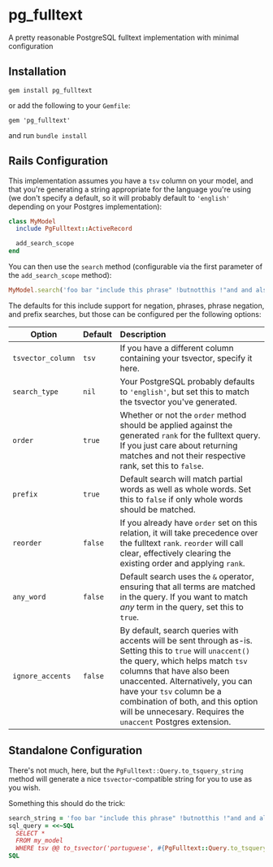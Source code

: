 # pg_fulltext

A pretty reasonable PostgreSQL fulltext implementation with minimal configuration

## Installation

```shell
gem install pg_fulltext
```

or add the following to your `Gemfile`:

```shell
gem 'pg_fulltext'
```

and run `bundle install`

## Rails Configuration

This implementation assumes you have a `tsv` column on your model, and that you're generating a string appropriate for 
the language you're using (we don't specify a default, so it will probably default to `'english'` depending on your 
Postgres implementation):

```ruby
class MyModel
  include PgFulltext::ActiveRecord

  add_search_scope
end
```

You can then use the `search` method (configurable via the first parameter of the `add_search_scope` method):

```ruby
MyModel.search('foo bar "include this phrase" !butnotthis !"and and also not this"')
```

The defaults for this include support for negation, phrases, phrase negation, and prefix searches, but those can be 
configured per the following options:

| Option            | Default | Description |
| ----------------  | :------ | :----------- |
| `tsvector_column` | `tsv`   | If you have a different column containing your tsvector, specify it here. |
| `search_type`     | `nil`   | Your PostgreSQL probably defaults to `'english'`, but set this to match the tsvector you've generated. |
| `order`           | `true`  | Whether or not the `order` method should be applied against the generated `rank` for the fulltext query. If you just care about returning matches and not their respective rank, set this to `false`. |
| `prefix`          | `true`  | Default search will match partial words as well as whole words. Set this to `false` if only whole words should be matched. |
| `reorder`         | `false` | If you already have `order` set on this relation, it will take precedence over the fulltext `rank`. `reorder` will call clear, effectively clearing the existing order and applying `rank`. |
| `any_word`        | `false` | Default search uses the `&` operator, ensuring that all terms are matched in the query.  If you want to match _any_ term in the query, set this to `true`. |
| `ignore_accents`  | `false` | By default, search queries with accents will be sent through as-is. Setting this to `true` will `unaccent()` the query, which helps match `tsv` columns that have also been unaccented.  Alternatively, you can have your `tsv` column be a combination of both, and this option will be unnecesary. Requires the `unaccent` Postgres extension. |

## Standalone Configuration

There's not much, here, but the `PgFulltext::Query.to_tsquery_string` method will generate a nice `tsvector`-compatible 
string for you to use as you wish.  

Something this should do the trick:

```ruby
search_string = 'foo bar "include this phrase" !butnotthis !"and and also not this"'
sql_query = <<~SQL
  SELECT *
  FROM my_model
  WHERE tsv @@ to_tsvector('portuguese', #{PgFulltext::Query.to_tsquery_string(query)})
SQL
```
